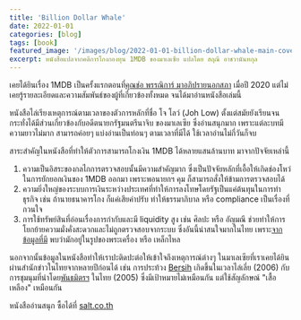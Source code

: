```yaml
---
title: 'Billion Dollar Whale'
date: 2022-01-01
categories: [blog]
tags: [book]
featured_image: '/images/blog/2022-01-01-billion-dollar-whale-main-cover.webp'
excerpt: หนังสือแปลจากคดีการโกงกองทุน 1MDB ของมาเลเซีย แปลโดย สฤณี อาชวานันทกุล
---
```


เคยได้ยินเรื่อง 1MDB เป็นครั้งแรกตอนที่[คุณช่อ พรรณิการ์ มาอภิปรายนอกสภา][1] เมื่อปี 2020 แต่ไม่เคยรู้รายละเอียดและความสัมพันธ์ของผู้ที่เกี่ยวข้องทั้งหมด จนได้มาอ่านหนังสือเล่มนี้

หนังสือไล่เรียงเหตุการณ์ตามเวลาของตัวการหลักที่ชื่อ โจ โลว์ (Joh Low) ตั้งแต่สมัยยังเรียนจนกระทั่งได้มีส่วนเกี่ยวข้องกับอดีตนายกรัฐมนตรีนาจิบ ของมาเลเซีย ซึ่งอ่านสนุกมาก เพราะแต่ละบทมีความยาวไม่มาก สามารถค่อยๆ แบ่งอ่านเป็นท่อนๆ ตามเวลาที่มีได้ ใช้เวลาอ่านไม่กี่วันก็จบ

สาระสำคัญในหนังสือที่ทำให้ตัวการสามารถโกงเงิน 1MDB ได้หลายแสนล้านบาท มาจากปัจจัยเหล่านี้

1. ความเป็นอิสระของกลไกการตรวจสอบนั้นมีความสำคัญมาก ซึ่งเป็นปัจจัยหลักที่เอื้อให้เกิดช่องโหว่ในการยักยอกเงินของ 1MDB ออกมา เพราะพอนายกฯ คุม ก็สามารถสั่งให้ข้ามการตรวจสอบได้
2. ความยิ่งใหญ่ของระบบการเงินระหว่างประเทศที่ทำให้การลงโทษโดยรัฐเป็นแค่ต้นทุนในการทำธุรกิจ เช่น ถ้านายธนาคารโกง ก็แค่เสียค่าปรับ ทำให้ธรรมาภิบาล หรือ compliance เป็นเรื่องที่กวนใจ
3. การใช้ทรัพย์สินที่อ่อนเรื่องการกำกับและมี liquidity สูง เช่น ศิลปะ หรือ อัญมณี ช่วยทำให้การโยกย้ายความมั่งคั่งสะดวกและไม่ถูกตรวจสอบจากระบบ ซึ่งอันนี้น่าสนใจมากในไทย เพราะ[จากข้อมูลที่มี][4] พบว่ามักอยู่ในรูปของพระเครื่อง หรือ เหล็กไหล

นอกจากนั้นข้อมูลในหนังสือทำให้เราปะติดปะต่อให้เข้าใจถึงเหตุการณ์ต่างๆ ในมาเลเซียที่เราเคยได้ยินผ่านสำนักข่าวในไทยจากหลายปีก่อนได้ เช่น การประท้วง [Bersih][2] เกิดขึ้นในเวลาไล่เลี่ย (2006) กับการชุมนุมที่นำโดย[พันธมิตรฯ][3] ในไทย (2005) ซึ่งมีเป้าหมายไม่เหมือนกัน แต่ใช้สัญลักษณ์ "เสื้อเหลือง" เหมือนกัน

หนังสืออ่านสนุก ซื้อได้ที่ [salt.co.th][5]

[1]: https://www.bbc.com/thai/thailand-51602342
[2]: https://en.wikipedia.org/wiki/Bersih
[3]: https://th.wikipedia.org/wiki/พันธมิตรประชาชนเพื่อประชาธิปไตย
[4]: https://datathon.corrupt0.org/nacc
[5]: https://salt.co.th/product/billion-dollar-whale/
